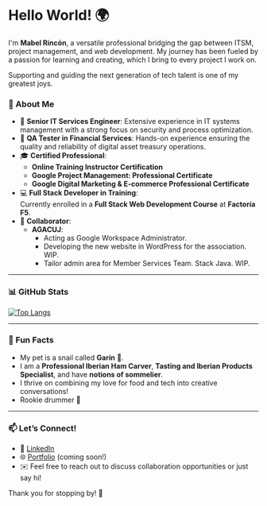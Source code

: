 # Hello World! 🌍  

I'm **Mabel Rincón**, a versatile professional bridging the gap between ITSM, project management, and web development. My journey has been fueled by a passion for learning and creating, which I bring to every project I work on. 

Supporting and guiding the next generation of tech talent is one of my greatest joys. 

### 🚀 About Me  
- 💼 **Senior IT Services Engineer**: Extensive experience in IT systems management with a strong focus on security and process optimization.  
- 🎯 **QA Tester in Financial Services**: Hands-on experience ensuring the quality and reliability of digital asset treasury operations.
- 🎓 **Certified Professional**:
  - **Online Training Instructor Certification**  
  - **Google Project Management: Professional Certificate**  
  - **Google Digital Marketing & E-commerce Professional Certificate**  
- 💻 **Full Stack Developer in Training**:  
  Currently enrolled in a **Full Stack Web Development Course** at **Factoría F5**.
- 🤝 **Collaborator**:  
  - **AGACUJ**:  
    - Acting as Google Workspace Administrator.  
    - Developing the new website in WordPress for the association. WIP.
    - Tailor admin area for Member Services Team. Stack Java. WIP.

---
### 📊 GitHub Stats  

[![Top Langs](https://github-readme-stats.vercel.app/api/top-langs/?username=MabelRincon&theme=radical&langs_count=8)](https://github.com/anuraghazra/github-readme-stats)

---
### 🌟 Fun Facts  
- My pet is a snail called **Garín** 🐌.  
- I am a **Professional Iberian Ham Carver**, **Tasting and Iberian Products Specialist**, and have **notions of sommelier**.  
- I thrive on combining my love for food and tech into creative conversations!
- Rookie drummer 🥁

---

### 📫 Let’s Connect!  
- 💼 [LinkedIn](https://www.linkedin.com/in/mabel-rincon/)  
- 🌐 [Portfolio](#) (coming soon!)  
- ✉️ Feel free to reach out to discuss collaboration opportunities or just say hi!  

Thank you for stopping by! 🚀  
